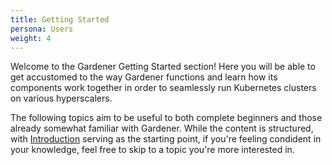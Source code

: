 ```yaml
---
title: Getting Started
persona: Users
weight: 4
---
```


Welcome to the Gardener Getting Started section! Here you will be able to get accustomed to the way Gardener functions and learn how its components work together in order to seamlessly run Kubernetes clusters on various hyperscalers.

The following topics aim to be useful to both complete beginners and those already somewhat familiar with Gardener. While the content is structured, with [Introduction](./introduction/_index.md) serving as the starting point, if you're feeling condident in your knowledge, feel free to skip to a topic you're more interested in.